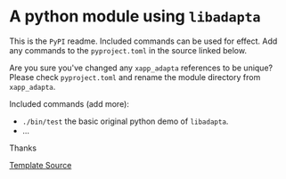 # A python module using `libadapta`

This is the `PyPI` readme. Included commands can be used for effect. Add
any commands to the `pyproject.toml` in the source linked below.

Are you sure you've changed any `xapp_adapta` references to be unique?
Please check `pyproject.toml` and rename the module directory from `xapp_adapta`.

Included commands (add more):

- `./bin/test` the basic original python demo of `libadapta`.
- ...

Thanks

[Template Source](https://github.com/jackokring/mint-python-adapta)
